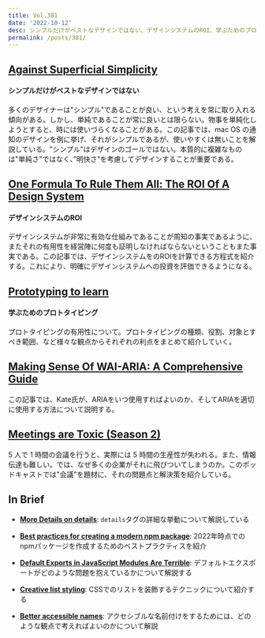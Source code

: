 ```yaml
---
title: Vol.381
date: '2022-10-12'
desc: シンプルだけがベストなデザインではない、デザインシステムのROI、学ぶためのプロトタイピング、ほか計10リンク
permalink: /posts/381/
---
```


## [Against Superficial Simplicity](https://jarango.com/2022/09/15/against-superficial-simplicity/)
#### シンプルだけがベストなデザインではない

多くのデザイナーは"シンプル"であることが良い、という考えを常に取り入れる傾向がある。しかし、単純であることが常に良いとは限らない。物事を単純化しようとすると、時には使いづらくなることがある。この記事では、mac OS の通知のデザインを例に挙げ、それがシンプルであるが、使いやすくは無いことを解説している。"シンプル"はデザインのゴールではない。本質的に複雑なものは"単純さ"ではなく、”明快さ”を考慮してデザインすることが重要である。

## [One Formula To Rule Them All: The ROI Of A Design System](https://www.smashingmagazine.com/2022/09/formula-roi-design-system/)
#### デザインシステムのROI

デザインシステムが非常に有効な仕組みであることが周知の事実であるように、またそれの有用性を経営陣に何度も証明しなければならないということもまた事実である。この記事では、デザインシステムをのROIを計算できる方程式を紹介する。これにより、明確にデザインシステムへの投資を評価できるようになる。


## [Prototyping to learn](https://daverupert.com/2022/09/prototyping-to-learn/)
#### 学ぶためのプロトタイピング

プロトタイピングの有用性について。プロトタイピングの種類、役割、対象とすべき範囲、など様々な観点からそれぞれの利点をまとめて紹介していく。


## [Making Sense Of WAI-ARIA: A Comprehensive Guide](https://www.smashingmagazine.com/2022/09/wai-aria-guide/)

この記事では、Kate氏が、ARIAをいつ使用すればよいのか、そしてARIAを適切に使用する方法について説明する。

## [Meetings are Toxic (Season 2)](https://www.rework.fm/meetings-are-toxic-season-2/)

5 人で 1 時間の会議を行うと、実際には 5 時間の生産性が失われる。また、情報伝達も難しい。では、なぜ多くの企業がそれに飛びついてしまうのか。このポッドキャストでは"会議"を題材に、それの問題点と解決策を紹介している。

## In Brief

- **[More Details on details](https://css-tricks.com/more-details-on-details/)**: `details`タグの詳細な挙動について解説している

- **[Best practices for creating a modern npm package](https://snyk.io/blog/best-practices-create-modern-npm-package/)**: 2022年時点でのnpmパッケージを作成するためのベストプラクティスを紹介

- **[Default Exports in JavaScript Modules Are Terrible](https://lloydatkinson.net/posts/2022/default-exports-in-javascript-modules-are-terrible/)**: デフォルトエクスポートがどのような問題を抱えているかについて解説する

- **[Creative list styling](https://web.dev/creative-list-styling/)**: CSSでのリストを装飾するテクニックについて紹介する

- **[Better accessible names](https://hidde.blog/better-accessible-names/)**: アクセシブルな名前付けをするためには、どのような観点で考えればよいのかについて解説
